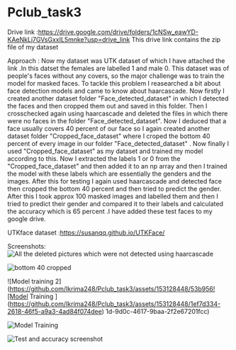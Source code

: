 # Pclub_task3
Drive link :https://drive.google.com/drive/folders/1cNSw_eawYD-KAeNkLj7GVsGxxIL5mnke?usp=drive_link
This drive link contains the zip file of my dataset

Approach : Now my dataset was UTK dataset of which I have attached the link .In this datset the females are labelled 1 and male 0. This dataset was of people's faces without any covers, so the major challenge was to train the model for masked faces. To tackle this problem  I reasearched a bit about face detection models and came to know about haarcascade. Now firstly I created another dataset folder "Face_detected_dataset" in which I detected the faces and then cropped them out and saved in this folder. Then I crosschecked again using haarcascade and deleted the files in which there were no faces in the folder "Face_detected_dataset". Now I deduced that a face usually covers 40 percent of our face so I again created another dataset folder "Cropped_face_dataset" where I croped the bottom 40 percent of every image in our folder "Face_detected_dataset" . 
Now finally I used "Cropped_face_dataset" as my dataset and trained my model according to this. Now I extracted the labels 1 or 0 from the "Cropped_face_dataset" and then added it to an np array and then I trained the model with these labels which are essentially the genders and the images. After this for testing I again used haarcascade and detected face then cropped the bottom 40 percent and then tried to predict the gender. After this I took approx 100 masked images and labelled them and then I tried to predict their gender and compared it to their labels and calculated the accuracy which is 65 percent .I have added these test faces to my google drive. 

UTKface dataset :https://susanqq.github.io/UTKFace/

Screenshots:
![All the deleted pictures which were not detected using haarcascade](https://github.com/Ikrima248/Pclub_task3/assets/153128448/5b2cb85a-fad9-46e8-b0a3-fe1b0e16d39d)

![bottom 40 cropped ](https://github.com/Ikrima248/Pclub_task3/assets/153128448/b8a076bc-dff4-4e88-a8c2-23eae2acb4a9)

![Model training 2](https://github.com/Ikrima248/Pclub_task3/assets/153128448/53b956![Model Training ](https://github.com/Ikrima248/Pclub_task3/assets/153128448/1ef7d334-2618-46f5-a9a3-4ad84f074dee)
1d-9d0c-4617-9baa-2f2e67201fcc)

![Model Training ](https://github.com/Ikrima248/Pclub_task3/assets/153128448/9de942c7-5ddd-4d2e-999f-6414e2be490c)

![Test and accuracy screenshot ](https://github.com/Ikrima248/Pclub_task3/assets/153128448/9390abf3-e2ba-4702-aa6b-66e26d749e12)
